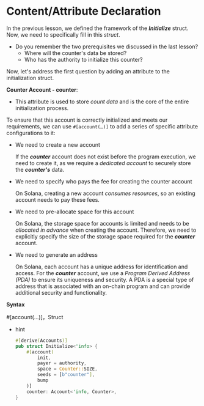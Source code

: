 # Content/Attribute Declaration

In the previous lesson, we defined the framework of the ***Initialize*** struct. Now, we need to specifically fill in this *struct*.

- Do you remember the two prerequisites we discussed in the last lesson?
    - Where will the counter's data be stored?
    - Who has the authority to initialize this counter?

Now, let's address the first question by adding an attribute to the initialization struct.

**Counter Account - counter**:

- This attribute is used to store *count data* and is the core of the entire initialization process.

To ensure that this account is correctly initialized and meets our requirements, we can use `#[account(…)]` to add a series of specific attribute configurations to it:

- We need to create a new account
    
    If the ***counter*** account does not exist before the program execution, we need to create it, as we require a *dedicated account* to securely store the ***counter's*** data.
    
- We need to specify who pays the fee for creating the counter account
    
    On Solana, creating a new account *consumes resources*, so an existing account needs to pay these fees.
    
- We need to pre-allocate space for this account
    
    On Solana, the storage space for accounts is limited and needs to be *allocated in advance* when creating the account. Therefore, we need to explicitly specify the size of the storage space required for the ***counter*** account.
    
- We need to generate an address
    
    On Solana, each account has a unique address for identification and access. For the ***counter*** account, we use a *Program Derived Address (PDA)* to ensure its uniqueness and security. A PDA is a special type of address that is associated with an on-chain program and can provide additional security and functionality.
    

**Syntax**

#[account(…)]，Struct

- hint
    
    ```rust
    #[derive(Accounts)]
    pub struct Initialize<'info> {
        #[account(
            init,
            payer = authority,
            space = Counter::SIZE,
            seeds = [b"counter"],
            bump
        )]
        counter: Account<'info, Counter>,
    }
    ```